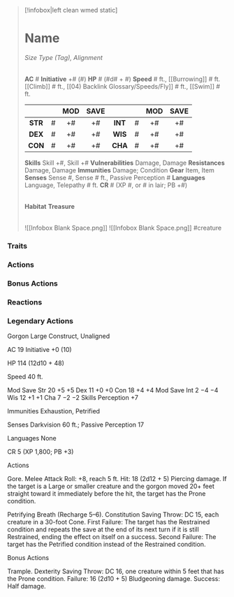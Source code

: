 > [!infobox|left clean wmed static]
> # Name
> *Size Type (Tag), Alignment*
> 
> | |
> | - |
> **AC** # **Initiative** +# (#)
> **HP** # (#d# + #)
> **Speed** # ft., [[Burrowing]] # ft. [[Climb]] # ft., [[04) Backlink Glossary/Speeds/Fly]] # ft., [[Swim]] # ft.
> 
> | | | MOD | SAVE | | | MOD | SAVE |
> | :-: | :-: | :-: | :-: | :-: | :-: | :-: | :-: |
> | **STR** | # | +# | +# | **INT** | # | +# | +# | 
> | **DEX** | # | +# | +# | **WIS** | # | +# | +# |
> | **CON** | # | +# | +# | **CHA** | # | +# | +# |
> **Skills** Skill +#, Skill +#
> **Vulnerabilities** Damage, Damage
> **Resistances** Damage, Damage
> **Immunities** Damage; Condition
> **Gear** Item, Item
> **Senses** Sense #, Sense # ft., Passive Perception #
> **Languages** Language, Telepathy # ft.
> **CR** # (XP #, or # in lair; PB +#)
>
> | |
> | - |
> **Habitat**
> **Treasure**
> 
> | |
> | - |
> ![[Infobox Blank Space.png]]
> ![[Infobox Blank Space.png]]
> #creature 


### Traits
### Actions
### Bonus Actions
### Reactions
### Legendary Actions
Gorgon
Large Construct, Unaligned

AC 19 Initiative +0 (10)

HP 114 (12d10 + 48)

Speed 40 ft.

Mod	Save
Str	20	+5	+5
Dex	11	+0	+0
Con	18	+4	+4
Mod	Save
Int	2	−4	−4
Wis	12	+1	+1
Cha	7	−2	−2
Skills Perception +7

Immunities Exhaustion, Petrified

Senses Darkvision 60 ft.; Passive Perception 17

Languages None

CR 5 (XP 1,800; PB +3)

Actions

Gore. Melee Attack Roll: +8, reach 5 ft. Hit: 18 (2d12 + 5) Piercing damage. If the target is a Large or smaller creature and the gorgon moved 20+ feet straight toward it immediately before the hit, the target has the Prone condition.

Petrifying Breath (Recharge 5–6). Constitution Saving Throw: DC 15, each creature in a 30-foot Cone. First Failure: The target has the Restrained condition and repeats the save at the end of its next turn if it is still Restrained, ending the effect on itself on a success. Second Failure: The target has the Petrified condition instead of the Restrained condition.

Bonus Actions

Trample. Dexterity Saving Throw: DC 16, one creature within 5 feet that has the Prone condition. Failure: 16 (2d10 + 5) Bludgeoning damage. Success: Half damage.